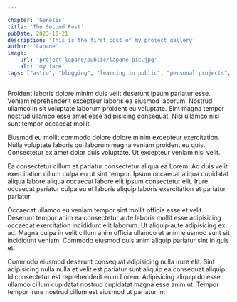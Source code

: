 ```yaml
---

chapter: 'Genesis'
title: 'The Second Post'
pubDate: 2023-10-21
description: 'This is the first post of my project gallery'
author: 'Lapane'
image:
    url: 'project_lapane/public/lapane-pic.jpg'
    alt: 'my face'
tags: ["astro", "blogging", "learning in public", "personal projects", "web development"]
---
```


Proident laboris dolore minim duis velit deserunt ipsum pariatur esse. Veniam reprehenderit excepteur laboris ea eiusmod laborum. Nostrud ullamco in sit voluptate laborum proident eu voluptate. Sint magna tempor nostrud ullamco esse amet esse adipisicing consequat. Nisi ullamco nisi sunt tempor occaecat mollit.

Eiusmod eu mollit commodo dolore dolore minim excepteur exercitation. Nulla voluptate laboris qui laborum magna veniam proident eu quis. Consectetur ex amet dolor duis voluptate. Ut excepteur veniam nisi velit.

Ea consectetur cillum et pariatur consectetur aliqua ea Lorem. Ad duis velit exercitation cillum culpa eu ut sint tempor. Ipsum occaecat aliqua cupidatat aliqua labore aliqua occaecat labore elit ipsum consectetur elit. Irure occaecat pariatur culpa eu et laboris aliquip laboris exercitation et pariatur pariatur.

Occaecat ullamco eu veniam tempor sint mollit officia esse et velit. Deserunt tempor anim ea consectetur aute laboris mollit esse adipisicing occaecat exercitation incididunt elit laborum. Ut aliquip aute adipisicing ex ad. Magna culpa in velit cillum anim officia ullamco et anim eiusmod sunt sit incididunt veniam. Commodo eiusmod quis anim aliquip pariatur sint in quis et.

Commodo eiusmod deserunt consequat adipisicing nulla irure elit. Sint adipisicing nulla nulla et velit est pariatur sunt aliquip ea consequat aliquip. Id consectetur est reprehenderit enim Lorem. Adipisicing aliquip do esse ullamco cillum cupidatat nostrud cupidatat magna esse anim ut. Tempor tempor irure nostrud cillum est eiusmod ut pariatur in.